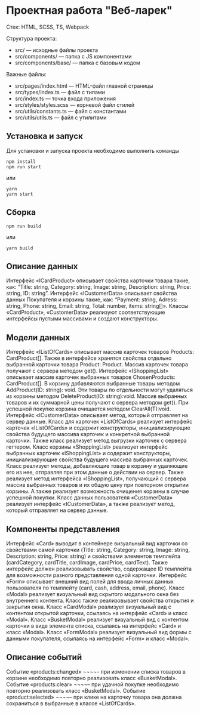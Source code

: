 # Проектная работа "Веб-ларек"

Стек: HTML, SCSS, TS, Webpack

Структура проекта:
- src/ — исходные файлы проекта
- src/components/ — папка с JS компонентами
- src/components/base/ — папка с базовым кодом

Важные файлы:
- src/pages/index.html — HTML-файл главной страницы
- src/types/index.ts — файл с типами
- src/index.ts — точка входа приложения
- src/styles/styles.scss — корневой файл стилей
- src/utils/constants.ts — файл с константами
- src/utils/utils.ts — файл с утилитами

## Установка и запуск
Для установки и запуска проекта необходимо выполнить команды

```
npm install
npm run start
```

или

```
yarn
yarn start
```
## Сборка

```
npm run build
```

или

```
yarn build
```
## Описание данных
Интерфейс «ICardProduct» описывает свойства карточки товара такие, как: “Title: string, Category: string, Image: string, Description: string, Price: string, ID: string”.
Интерфейс «ICustomerData» описывает свойства данных Покупателя и корзины такие, как: “Payment: string, Adress: string, Phone: string, Email: string, Total: number, items: string[]».
Классы «CardProduct», «CustomerData» реализуют соответствующие интерфейсы пустыми массивами и создают конструкторы. 

## Модели данных
Интерфейс «IListOfCards» описывает массив карточек товаров Products: CardProduct[]. Также в интерфейсе хранятся свойства отдельно выбранной карточки товара Product: Product. Массив карточек товара получают с сервера методом get().
Интерфейс «IShoppingList» описывает массив карточек выбранных товаров ChosenProducts: CardProduct[]. В корзину добавляются выбранные товары методом AddProduct(ID: string): void. Эти товары по отдельности могут удаляться из корзины методом DeleteProduct(ID: string):void.  Массив выбранных товаров и их суммарной цены получают с сервера методом get(). При успешной покупке корзина очищается методом ClearAll(T):void.
Интерфейс «ICustomerData» описывает метод, который отправляет на сервер данные.
Класс для карточек «ListOfCards» реализует интерфейс карточек «IListOfCards» и содержит конструкторы, инициализирующие свойства будущего массива карточек и конкретной выбранной карточки. Также класс реализует метод выгрузки карточек с сервера геттером.
Класс корзины «ShoppingList» реализует интерфейс выбранных карточек «IShoppingList» и содержит конструкторы, инициализирующие свойства будущего массива выбранных карточек. Класс реализует методы, добавляющие товар в корзину и удаляющие его из нее, отправляя при этом данные о действии на сервер. Также реализует метод интерфейса «IShoppingList», получающий с сервера массив выбранных товаров и их общую цену при повторном открытии корзины. А также реализует возможность очищения корзины в случае успешной покупки.
Класс данных пользователя «CustomerData» реализует интерфейс «ICustomerData», а также реализует метод, который отправляет на сервер данные.

## Компоненты представления
Интерфейс «Card» выводит в контейнере визуальный вид карточки со свойствами самой карточки (Title: string, Category: string, Image: string, Description: string, Price: string) и свойствами элементов темплейта (cardCategory, cardTitle, cardImage, cardPrice, cardText). Также интерфейс должен реализовывать свойство, содержащее ID темплейта для возможности разного представления одной карточки.
Интерфейс «Form» описывает внешний вид полей для ввода личных данных пользователя по темплейту (card, cash, address, email, phone).
Класс «Modal» реализует визуальный вид скрытого модального окна без внутреннего контента. Класс также реализовывает свойства открытия и закрытия окна.
Класс «CardModal» реализует визуальный вид с контентом открытой карточки, ссылаясь на интерфейс «Card» и класс «Modal».
Класс «BusketModal» реализует визуальный вид с контентом карточки в виде элемента списка, ссылаясь на интерфейс «Card» и класс «Modal».
Класс «FormModal» реализует визуальный вид формы с данными покупателя, ссылаясь на интерфейс «Form» и класс «Modal».

## Описание событий
Событие «products:changed» ¬¬¬¬– при изменении списка товаров в корзине необходимо повторно реализовать класс «BusketModal».
Событие «products:clear» ¬¬¬¬– при удачной покупке необходимо повторно реализовать класс «BusketModal».
Событие «product:selected» ¬¬¬¬– при клике на карточку товара она должна сохраниться в выбранные в классе «ListOfCards».

